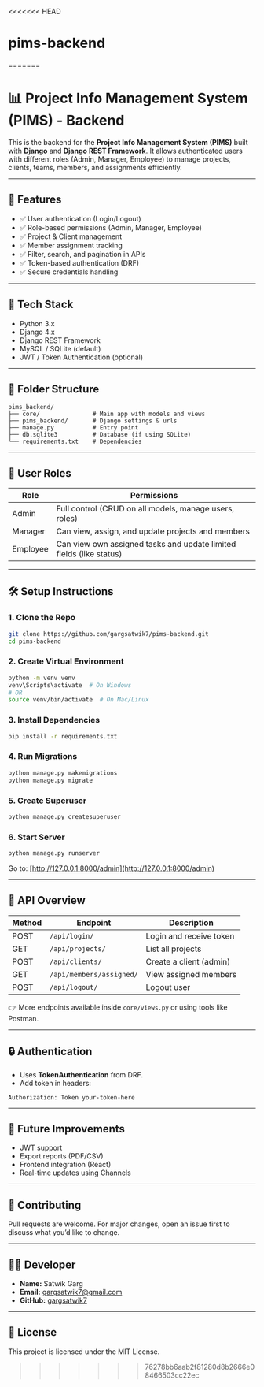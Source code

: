<<<<<<< HEAD
# pims-backend
=======

# 📊 Project Info Management System (PIMS) - Backend

This is the backend for the **Project Info Management System (PIMS)** built with **Django** and **Django REST Framework**. It allows authenticated users with different roles (Admin, Manager, Employee) to manage projects, clients, teams, members, and assignments efficiently.

---

## 🚀 Features

- ✅ User authentication (Login/Logout)
- ✅ Role-based permissions (Admin, Manager, Employee)
- ✅ Project & Client management
- ✅ Member assignment tracking
- ✅ Filter, search, and pagination in APIs
- ✅ Token-based authentication (DRF)
- ✅ Secure credentials handling

---

## 🔧 Tech Stack

- Python 3.x
- Django 4.x
- Django REST Framework
- MySQL / SQLite (default)
- JWT / Token Authentication (optional)

---

## 📁 Folder Structure

```
pims_backend/
├── core/               # Main app with models and views
├── pims_backend/       # Django settings & urls
├── manage.py           # Entry point
├── db.sqlite3          # Database (if using SQLite)
└── requirements.txt    # Dependencies
```

---

## 🔐 User Roles

| Role      | Permissions                                                                 |
|-----------|------------------------------------------------------------------------------|
| Admin     | Full control (CRUD on all models, manage users, roles)                      |
| Manager   | Can view, assign, and update projects and members                           |
| Employee  | Can view own assigned tasks and update limited fields (like status)         |

---

## 🛠️ Setup Instructions

### 1. Clone the Repo

```bash
git clone https://github.com/gargsatwik7/pims-backend.git
cd pims-backend
```

### 2. Create Virtual Environment

```bash
python -m venv venv
venv\Scripts\activate  # On Windows
# OR
source venv/bin/activate  # On Mac/Linux
```

### 3. Install Dependencies

```bash
pip install -r requirements.txt
```

### 4. Run Migrations

```bash
python manage.py makemigrations
python manage.py migrate
```

### 5. Create Superuser

```bash
python manage.py createsuperuser
```

### 6. Start Server

```bash
python manage.py runserver
```

Go to: [http://127.0.0.1:8000/admin](http://127.0.0.1:8000/admin)

---

## 📡 API Overview

| Method | Endpoint                        | Description                |
|--------|----------------------------------|----------------------------|
| POST   | `/api/login/`                   | Login and receive token    |
| GET    | `/api/projects/`                | List all projects          |
| POST   | `/api/clients/`                 | Create a client (admin)    |
| GET    | `/api/members/assigned/`        | View assigned members      |
| POST   | `/api/logout/`                  | Logout user                |

👉 More endpoints available inside `core/views.py` or using tools like Postman.

---

## 🔒 Authentication

- Uses **TokenAuthentication** from DRF.
- Add token in headers:

```http
Authorization: Token your-token-here
```

---

## 📌 Future Improvements

- JWT support
- Export reports (PDF/CSV)
- Frontend integration (React)
- Real-time updates using Channels

---

## 🤝 Contributing

Pull requests are welcome. For major changes, open an issue first to discuss what you’d like to change.

---

## 🧑‍💻 Developer

- **Name:** Satwik Garg
- **Email:** gargsatwik7@gmail.com
- **GitHub:** [gargsatwik7](https://github.com/gargsatwik7)

---

## 📜 License

This project is licensed under the MIT License.
>>>>>>> 76278bb6aab2f81280d8b2666e08466503cc22ec
